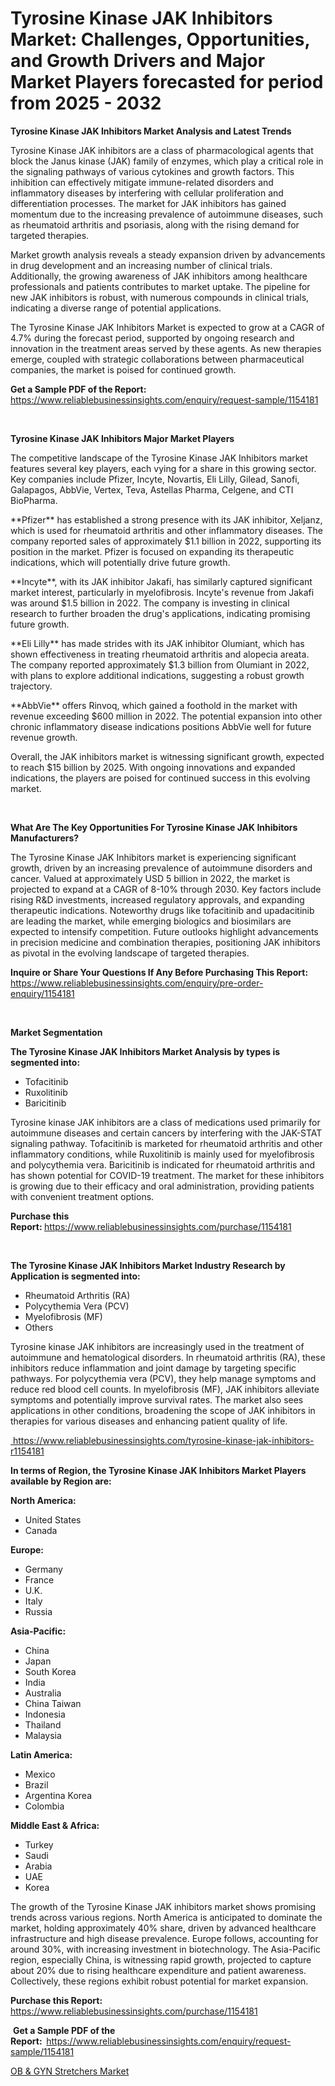<p><h1>Tyrosine Kinase JAK Inhibitors Market: Challenges, Opportunities, and Growth Drivers and Major Market Players forecasted for period from 2025 - 2032</h1></p><p><strong>Tyrosine Kinase JAK Inhibitors Market Analysis and Latest Trends</strong></p>
<p><p>Tyrosine Kinase JAK inhibitors are a class of pharmacological agents that block the Janus kinase (JAK) family of enzymes, which play a critical role in the signaling pathways of various cytokines and growth factors. This inhibition can effectively mitigate immune-related disorders and inflammatory diseases by interfering with cellular proliferation and differentiation processes. The market for JAK inhibitors has gained momentum due to the increasing prevalence of autoimmune diseases, such as rheumatoid arthritis and psoriasis, along with the rising demand for targeted therapies.</p><p>Market growth analysis reveals a steady expansion driven by advancements in drug development and an increasing number of clinical trials. Additionally, the growing awareness of JAK inhibitors among healthcare professionals and patients contributes to market uptake. The pipeline for new JAK inhibitors is robust, with numerous compounds in clinical trials, indicating a diverse range of potential applications. </p><p>The Tyrosine Kinase JAK Inhibitors Market is expected to grow at a CAGR of 4.7% during the forecast period, supported by ongoing research and innovation in the treatment areas served by these agents. As new therapies emerge, coupled with strategic collaborations between pharmaceutical companies, the market is poised for continued growth.</p></p>
<p><strong>Get a Sample PDF of the Report:&nbsp;</strong> <a href="https://www.reliablebusinessinsights.com/enquiry/request-sample/1154181?utm_campaign=3326&utm_medium=2&utm_source=Github&utm_content=ia&utm_term=09032025&utm_id=tyrosine-kinase-jak-inhibitors">https://www.reliablebusinessinsights.com/enquiry/request-sample/1154181</a></p>
<p>&nbsp;</p>
<p><strong>Tyrosine Kinase JAK Inhibitors Major Market Players</strong></p>
<p><p>The competitive landscape of the Tyrosine Kinase JAK Inhibitors market features several key players, each vying for a share in this growing sector. Key companies include Pfizer, Incyte, Novartis, Eli Lilly, Gilead, Sanofi, Galapagos, AbbVie, Vertex, Teva, Astellas Pharma, Celgene, and CTI BioPharma.</p><p>**Pfizer** has established a strong presence with its JAK inhibitor, Xeljanz, which is used for rheumatoid arthritis and other inflammatory diseases. The company reported sales of approximately $1.1 billion in 2022, supporting its position in the market. Pfizer is focused on expanding its therapeutic indications, which will potentially drive future growth.</p><p>**Incyte**, with its JAK inhibitor Jakafi, has similarly captured significant market interest, particularly in myelofibrosis. Incyte's revenue from Jakafi was around $1.5 billion in 2022. The company is investing in clinical research to further broaden the drug's applications, indicating promising future growth.</p><p>**Eli Lilly** has made strides with its JAK inhibitor Olumiant, which has shown effectiveness in treating rheumatoid arthritis and alopecia areata. The company reported approximately $1.3 billion from Olumiant in 2022, with plans to explore additional indications, suggesting a robust growth trajectory.</p><p>**AbbVie** offers Rinvoq, which gained a foothold in the market with revenue exceeding $600 million in 2022. The potential expansion into other chronic inflammatory disease indications positions AbbVie well for future revenue growth.</p><p>Overall, the JAK inhibitors market is witnessing significant growth, expected to reach $15 billion by 2025. With ongoing innovations and expanded indications, the players are poised for continued success in this evolving market.</p></p>
<p>&nbsp;</p>
<p><strong>What Are The Key Opportunities For Tyrosine Kinase JAK Inhibitors Manufacturers?</strong></p>
<p><p>The Tyrosine Kinase JAK Inhibitors market is experiencing significant growth, driven by an increasing prevalence of autoimmune disorders and cancer. Valued at approximately USD 5 billion in 2022, the market is projected to expand at a CAGR of 8-10% through 2030. Key factors include rising R&D investments, increased regulatory approvals, and expanding therapeutic indications. Noteworthy drugs like tofacitinib and upadacitinib are leading the market, while emerging biologics and biosimilars are expected to intensify competition. Future outlooks highlight advancements in precision medicine and combination therapies, positioning JAK inhibitors as pivotal in the evolving landscape of targeted therapies.</p></p>
<p><strong>Inquire or Share Your Questions If Any Before Purchasing This Report:</strong> <a href="https://www.reliablebusinessinsights.com/enquiry/pre-order-enquiry/1154181?utm_campaign=3326&utm_medium=2&utm_source=Github&utm_content=ia&utm_term=09032025&utm_id=tyrosine-kinase-jak-inhibitors">https://www.reliablebusinessinsights.com/enquiry/pre-order-enquiry/1154181</a></p>
<p>&nbsp;</p>
<p><strong>Market Segmentation</strong></p>
<p><strong>The Tyrosine Kinase JAK Inhibitors Market Analysis by types is segmented into:</strong></p>
<p><ul><li>Tofacitinib</li><li>Ruxolitinib</li><li>Baricitinib</li></ul></p>
<p><p>Tyrosine kinase JAK inhibitors are a class of medications used primarily for autoimmune diseases and certain cancers by interfering with the JAK-STAT signaling pathway. Tofacitinib is marketed for rheumatoid arthritis and other inflammatory conditions, while Ruxolitinib is mainly used for myelofibrosis and polycythemia vera. Baricitinib is indicated for rheumatoid arthritis and has shown potential for COVID-19 treatment. The market for these inhibitors is growing due to their efficacy and oral administration, providing patients with convenient treatment options.</p></p>
<p><strong>Purchase this Report:&nbsp;</strong><a href="https://www.reliablebusinessinsights.com/purchase/1154181?utm_campaign=3326&utm_medium=2&utm_source=Github&utm_content=ia&utm_term=09032025&utm_id=tyrosine-kinase-jak-inhibitors">https://www.reliablebusinessinsights.com/purchase/1154181</a></p>
<p>&nbsp;</p>
<p><strong>The Tyrosine Kinase JAK Inhibitors Market Industry Research by Application is segmented into:</strong></p>
<p><ul><li>Rheumatoid Arthritis (RA)</li><li>Polycythemia Vera (PCV)</li><li>Myelofibrosis (MF)</li><li>Others</li></ul></p>
<p><p>Tyrosine kinase JAK inhibitors are increasingly used in the treatment of autoimmune and hematological disorders. In rheumatoid arthritis (RA), these inhibitors reduce inflammation and joint damage by targeting specific pathways. For polycythemia vera (PCV), they help manage symptoms and reduce red blood cell counts. In myelofibrosis (MF), JAK inhibitors alleviate symptoms and potentially improve survival rates. The market also sees applications in other conditions, broadening the scope of JAK inhibitors in therapies for various diseases and enhancing patient quality of life.</p></p>
<p><a href="https://www.reliablebusinessinsights.com/tyrosine-kinase-jak-inhibitors-r1154181?utm_campaign=3326&utm_medium=2&utm_source=Github&utm_content=ia&utm_term=09032025&utm_id=tyrosine-kinase-jak-inhibitors">&nbsp;https://www.reliablebusinessinsights.com/tyrosine-kinase-jak-inhibitors-r1154181</a></p>
<p><strong>In terms of Region, the Tyrosine Kinase JAK Inhibitors Market Players available by Region are:</strong></p>
<p>
    <p> <strong> North America: </strong>
        <ul>
            <li>United States</li>
            <li>Canada</li>
        </ul>
        </p> 
    <p> <strong> Europe: </strong>
        <ul>
            <li>Germany</li>
            <li>France</li>
            <li>U.K.</li>
            <li>Italy</li>
            <li>Russia</li>
        </ul>
        </p> 
    <p> <strong> Asia-Pacific: </strong>
        <ul>
            <li>China</li>
            <li>Japan</li>
            <li>South Korea</li>
            <li>India</li>
            <li>Australia</li>
            <li>China Taiwan</li>
            <li>Indonesia</li>
            <li>Thailand</li>
            <li>Malaysia</li>
        </ul>
        </p> 
    <p> <strong> Latin America: </strong>
        <ul>
            <li>Mexico</li>
            <li>Brazil</li>
            <li>Argentina Korea</li>
            <li>Colombia</li>
        </ul>
        </p> 
    <p> <strong> Middle East & Africa: </strong>
        <ul>
            <li>Turkey</li>
            <li>Saudi</li>
            <li>Arabia</li>
            <li>UAE</li>
            <li>Korea</li>
        </ul>
    </p>
    </p>
<p><p>The growth of the Tyrosine Kinase JAK inhibitors market shows promising trends across various regions. North America is anticipated to dominate the market, holding approximately 40% share, driven by advanced healthcare infrastructure and high disease prevalence. Europe follows, accounting for around 30%, with increasing investment in biotechnology. The Asia-Pacific region, especially China, is witnessing rapid growth, projected to capture about 20% due to rising healthcare expenditure and patient awareness. Collectively, these regions exhibit robust potential for market expansion.</p></p>
<p><strong>Purchase this Report: </strong><a href="https://www.reliablebusinessinsights.com/purchase/1154181?utm_campaign=3326&utm_medium=2&utm_source=Github&utm_content=ia&utm_term=09032025&utm_id=tyrosine-kinase-jak-inhibitors">https://www.reliablebusinessinsights.com/purchase/1154181</a></p>
<p>&nbsp;<strong>Get a Sample PDF of the Report:&nbsp;&nbsp;</strong><a href="https://www.reliablebusinessinsights.com/enquiry/request-sample/1154181?utm_campaign=3326&utm_medium=2&utm_source=Github&utm_content=ia&utm_term=09032025&utm_id=tyrosine-kinase-jak-inhibitors">https://www.reliablebusinessinsights.com/enquiry/request-sample/1154181</a></p>
<p><strong></strong></p>
<p><p><a href="https://github.com/osamhcombre/Market-Research-Report-List-1/blob/main/ob-gyn-stretchers-market.md?utm_campaign=3326&utm_medium=2&utm_source=Github&utm_content=ia&utm_term=09032025&utm_id=tyrosine-kinase-jak-inhibitors">OB & GYN Stretchers Market</a></p></p>